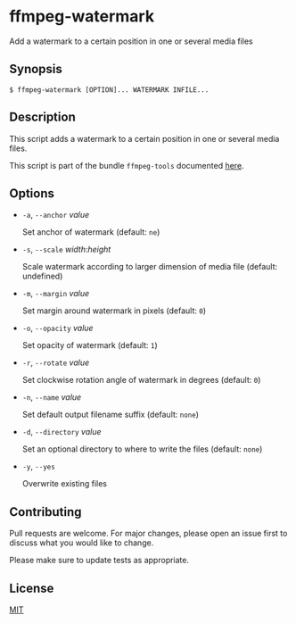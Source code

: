# ffmpeg-watermark

Add a watermark to a certain position in one or several media files


## Synopsis

```console
$ ffmpeg-watermark [OPTION]... WATERMARK INFILE...
```


## Description

This script adds a watermark to a certain position in one or several media files.

This script is part of the bundle `ffmpeg-tools` documented [here](../../README.md).


## Options

+ `-a`, `--anchor` _value_

  Set anchor of watermark (default: `ne`)

+ `-s`, `--scale` _width_:_height_

  Scale watermark according to larger dimension of media file (default: undefined)

+ `-m`, `--margin` _value_

  Set margin around watermark in pixels (default: `0`)

+ `-o`, `--opacity` _value_

  Set opacity of watermark (default: `1`)

+ `-r`, `--rotate` _value_

  Set clockwise rotation angle of watermark in degrees (default: `0`)

+ `-n`, `--name` _value_

  Set default output filename suffix (default: `none`)

+ `-d`, `--directory` _value_

  Set an optional directory to where to write the files (default: `none`)

+ `-y`, `--yes`

  Overwrite existing files


## Contributing

Pull requests are welcome. For major changes, please open an issue first to discuss what you would like to change.

Please make sure to update tests as appropriate.


## License

[MIT](https://choosealicense.com/licenses/mit/)
